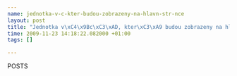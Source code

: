 ```yaml
--- 
name: jednotka-v-c-kter-budou-zobrazeny-na-hlavn-str-nce
layout: post
title: "Jednotka v\xC4\x9Bc\xC3\xAD, kter\xC3\xA9 budou zobrazeny na hlavn\xC3\xAD str\xC3\xA1nce"
time: 2009-11-23 14:18:22.082000 +01:00
tags: []

---
```

POSTS
